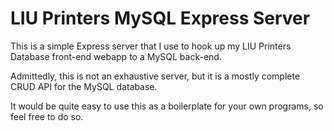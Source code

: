 # LIU Printers MySQL Express Server

This is a simple Express server that I use to hook up my LIU Printers Database front-end webapp to a MySQL back-end.

Admittedly, this is not an exhaustive server, but it is a mostly complete CRUD API for the MySQL database.

It would be quite easy to use this as a boilerplate for your own programs, so feel free to do so.

